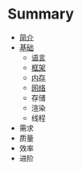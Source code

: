 # Summary

* [简介](README.md)
* [基础](chapter1.md)
  * [语言](chapter1/yu-yan.md)
  * [框架](chapter1/kuang-jia.md)
  * [内存](chapter1/nei-cun.md)
  * [网络](chapter1/wang-luo.md)
  * 存储
  * 渲染
  * 线程
* 需求
* 质量
* 效率
* 进阶

